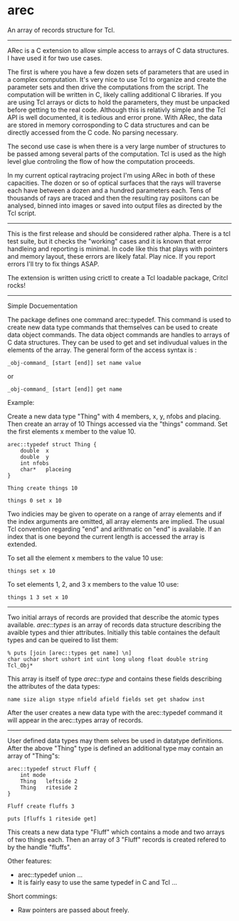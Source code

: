 arec
====

An array of records structure for Tcl.

-----

ARec is a C extension to allow simple access to arrays of C data structures.  I
have used it for two use cases.

The first is where you have a few dozen sets of parameters that are used in a
complex computation.  It's very nice to use Tcl to organize and create the
parameter sets and then drive the computations from the script.  The
computation will be written in C, likely calling additional C libraries.  If
you are using Tcl arrays or dicts to hold the parameters, they must be unpacked
before getting to the real code.  Although this is relativly simple and the Tcl
API is well documented, it is tedious and error prone.  With ARec, the data are
stored in memory corrosponding to C data structures and can be directly
accessed from the C code.  No parsing necessary.

The second use case is when there is a very large number of structures to be
passed among several parts of the computation.  Tcl is used as the high level
glue controling the flow of how the computation proceeds.

In my current optical raytracing project I'm using ARec in both of these
capacities.  The dozen or so of optical surfaces that the rays will traverse
each have between a dozen and a hundred parameters each.  Tens of thousands of
rays are traced and then the resulting ray posiitons can be analysed, binned
into images or saved into output files as directed by the Tcl script.

-----

This is the first release and should be considered rather alpha.  There is a
tcl test suite, but it checks the "working" cases and it is known that error
handleing and reporting is minimal.  In code like this that plays with pointers
and memory layout, these errors are likely fatal.  Play nice.  If you report
errors I'll try to fix things ASAP.

The extension is written using crictl to create a Tcl loadable package, Critcl
rocks!

-----

Simple Docuementation

The package defines one command arec::typedef.  This command is used to create
new data type commands that themselves can  be used to create data object
commands.  The data object commands are handles to arrays of C data structures.
They can be used to get and set indivudual values in the elements of the array.
The general form of the access syntax is :

    _obj-command_ [start [end]] set name value

or 

    _obj-command_ [start [end]] get name

Example:

Create a new data type "Thing" with 4 members, x, y, nfobs and placing.  Then
create an array of 10 Things accessed via the "things" command.  Set the first
elements x member to the value 10.

    arec::typedef struct Thing {
        double	x
        double	y
        int	nfobs
        char*	placeing
    }

    Thing create things 10

    things 0 set x 10

Two indicies may be given to operate on a range of array elements and if the
index arguments are omitted, all array elements are implied.  The usual Tcl
convention regarding "end" and arithmatic on "end" is available.  If an index
that is one beyond the current length is accessed the array is extended.

To set all the element x members to the value 10 use:

    things set x 10

To set elements 1, 2, and 3 x members to the value 10 use:

    things 1 3 set x 10

--------

Two initial arrays of records are provided that describe the atomic types
available.  _arec::types_ is an array of records  data structure describing the
avaible types and thier attributes.  Initially this table containes the default
types and can be queired to list them:

	% puts [join [arec::types get name] \n]
	char uchar short ushort int uint long ulong float double string Tcl_Obj*

This array is itself of type _arec::type_ and contains these fields describing
the attributes of the data types:

	name size align stype nfield afield fields set get shadow inst

After the user creates a new data type with the arec::typedef command it will
appear in the arec::types array of records.

-------

User defined data types may them selves be used in datatype definitions.  After
the above "Thing" type is defined an additional type may contain an array of
"Thing"s:

    arec::typedef struct Fluff {
        int	mode
        Thing	leftside 2
        Thing	riteside 2
    }

    Fluff create fluffs 3

    puts [fluffs 1 riteside get]

This creats a new data type "Fluff" which contains a mode and two arrays of two
things each.  Then an array of 3 "Fluff" records is created refered to by the
handle "fluffs". 


Other features:

  * arec::typedef union ...
  * It is fairly easy to use the same typedef in C and Tcl ...


Short commings:

  * Raw pointers are passed about freely.

